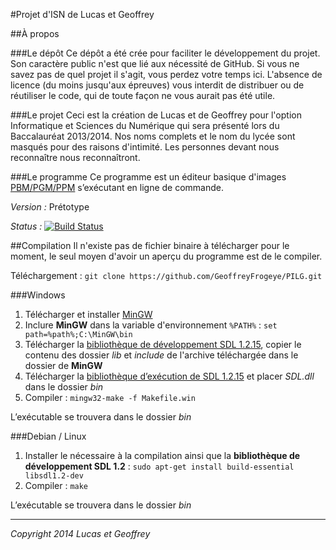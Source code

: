 #Projet d'ISN de Lucas et Geoffrey

##À propos

###Le dépôt
Ce dépôt a été crée pour faciliter le développement du projet. Son caractère public n'est que lié aux nécessité de GitHub. Si vous ne savez pas de quel projet il s'agit, vous perdez votre temps ici. L'absence de licence (du moins jusqu'aux épreuves) vous interdit de distribuer ou de réutiliser le code, qui de toute façon ne vous aurait pas été utile. 

###Le projet
Ceci est la création de Lucas et de Geoffrey pour l'option Informatique et Sciences du Numérique qui sera présenté lors du Baccalauréat 2013/2014.
Nos noms complets et le nom du lycée sont masqués pour des raisons d'intimité. Les personnes devant nous reconnaître nous reconnaîtront.

###Le programme
Ce programme est un éditeur basique d'images [PBM/PGM/PPM](http://fr.wikipedia.org/wiki/Portable_pixmap) s’exécutant en ligne de commande.

*Version :* Prétotype

*Status :* [![Build Status](https://travis-ci.org/GeoffreyFrogeye/PILG.svg?branch=master)](https://travis-ci.org/GeoffreyFrogeye/PILG)

##Compilation
Il n'existe pas de fichier binaire à télécharger pour le moment, le seul moyen d'avoir un aperçu du programme est de le compiler.

Téléchargement : ```git clone https://github.com/GeoffreyFrogeye/PILG.git```

###Windows
1. Télécharger et installer [MinGW](http://www.mingw.org/)
2. Inclure **MinGW** dans la variable d'environnement ```%PATH%``` : ```set path=%path%;C:\MinGW\bin```
3. Télécharger la [bibliothèque de développement SDL 1.2.15](http://www.libsdl.org/release/SDL-devel-1.2.15-mingw32.tar.gz), copier le contenu des dossier *lib* et *include* de l'archive téléchargée dans le dossier de **MinGW**
4. Télécharger la [bibliothèque d’exécution de SDL 1.2.15](http://www.libsdl.org/release/SDL-1.2.15-win32.zip) et placer *SDL.dll* dans le dossier *bin*
5. Compiler : ```mingw32-make -f Makefile.win```

L’exécutable se trouvera dans le dossier *bin*

###Debian / Linux
1. Installer le nécessaire à la compilation ainsi que la **bibliothèque de développement SDL 1.2** : ```sudo apt-get install build-essential libsdl1.2-dev```
2. Compiler : ```make```

L’exécutable se trouvera dans le dossier *bin*


----------
*Copyright 2014 Lucas et Geoffrey*
